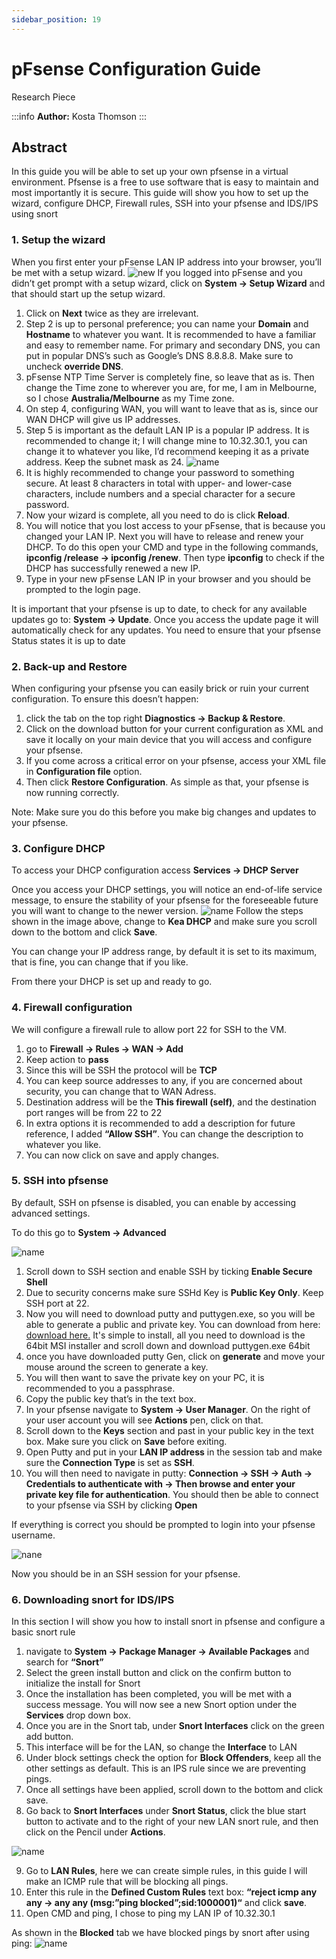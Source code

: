```yaml
---
sidebar_position: 19
---
```


# pFsense Configuration Guide

Research Piece

:::info
**Author:** Kosta Thomson 
:::

## Abstract

In this guide you will be able to set up your own pfsense in a virtual environment. Pfsense is a free to use software that is easy to maintain and most importantly it is secure. This guide will show you how to set up the wizard, configure DHCP, Firewall rules, SSH into your pfsense and IDS/IPS using snort 

### 1. Setup the wizard

When you first enter your pFsense LAN IP address into your browser, you’ll be met with a setup wizard. 
![new](img/wizard.PNG)
If you logged into pFsense and you didn’t get prompt with a setup wizard, click on **System -> Setup Wizard** and that should start up the setup wizard. 

1. Click on **Next** twice as they are irrelevant. 
2. Step 2 is up to personal preference; you can name your **Domain** and **Hostname** to whatever you want. It is recommended to have a familiar and easy to remember name. For primary and secondary DNS, you can put in popular DNS’s such as Google’s DNS 8.8.8.8. Make sure to uncheck **override DNS**. 
3. pFsense NTP Time Server is completely fine, so leave that as is. Then change the Time zone to wherever you are, for me, I am in Melbourne, so I chose **Australia/Melbourne** as my Time zone. 
4. On step 4, configuring WAN, you will want to leave that as is, since our WAN DHCP will give us IP addresses. 
5. Step 5 is important as the default LAN IP is a popular IP address. It is recommended to change it; I will change mine to 10.32.30.1, you can change it to whatever you like, I’d recommend keeping it as a private address. Keep the subnet mask as 24. 
![name](img/LAN.png)
6. It is highly recommended to change your password to something secure. At least 8 characters in total with upper- and lower-case characters, include numbers and a special character for a secure password. 
7. Now your wizard is complete, all you need to do is click **Reload**. 
8. You will notice that you lost access to your pFsense, that is because you changed your LAN IP. Next you will have to release and renew your DHCP. To do this open your CMD and type in the following commands, **ipconfig /release -> ipconfig /renew**. Then type **ipconfig** to check if the DHCP has successfully renewed a new IP. 
9. Type in your new pFsense LAN IP in your browser and you should be prompted to the login page. 

It is important that your pfsense is up to date, to check for any available updates go to: **System -> Update**. Once you access the update page it will automatically check for any updates. You need to ensure that your pfsense Status states it is up to date 

### 2. Back-up and Restore

When configuring your pfsense you can easily brick or ruin your current configuration. To ensure this doesn’t happen: 

1. click the tab on the top right **Diagnostics -> Backup & Restore**. 
2. Click on the download button for your current configuration as XML and save it locally on your main device that you will access and configure your pfsense. 
3. If you come across a critical error on your pfsense, access your XML file in **Configuration file** option.  
4. Then click **Restore Configuration**. As simple as that, your pfsense is now running correctly. 

Note: Make sure you do this before you make big changes and updates to your pfsense. 

### 3. Configure DHCP

To access your DHCP configuration access **Services -> DHCP Server**  

Once you access your DHCP settings, you will notice an end-of-life service message, to ensure the stability of your pfsense for the foreseeable future you will want to change to the newer version.
![name](img/kea.png)
Follow the steps shown in the image above, change to **Kea DHCP** and make sure you scroll down to the bottom and click **Save**.   

You can change your IP address range, by default it is set to its maximum, that is fine, you can change that if you like. 

From there your DHCP is set up and ready to go. 

### 4. Firewall configuration 

We will configure a firewall rule to allow port 22 for SSH to the VM. 

1. go to **Firewall -> Rules -> WAN -> Add**
2. Keep action to **pass** 
3. Since this will be SSH the protocol will be **TCP** 
4. You can keep source addresses to any, if you are concerned about security, you can change that to WAN Adress. 
5. Destination address will be the **This firewall (self)**, and the destination port ranges will be from 22 to 22 
6. In extra options it is recommended to add a description for future reference, I added **“Allow SSH”**. You can change the description to whatever you like. 
7. You can now click on save and apply changes. 

### 5. SSH into pfsense 

By default, SSH on pfsense is disabled, you can enable by accessing advanced settings. 

To do this go to **System -> Advanced** 

![name](img/ssh.png)

1. Scroll down to SSH section and enable SSH by ticking **Enable Secure Shell** 
2. Due to security concerns make sure SSHd Key is **Public Key Only**. Keep SSH port at 22. 
3. Now you will need to download putty and puttygen.exe, so you will be able to generate a public and private key. You can download from here: [download here.](https://www.chiark.greenend.org.uk/~sgtatham/putty/latest.html) 
It's simple to install, all you need to download is the 64bit MSI installer and scroll down and download puttygen.exe 64bit 
4. once you have downloaded putty Gen, click on **generate** and move your mouse around the screen to generate a key. 
5. You will then want to save the private key on your PC, it is recommended to you a passphrase. 
6. Copy the public key that’s in the text box. 
7. In your pfsense navigate to **System -> User Manager**. On the right of your user account you will see **Actions** pen, click on that. 
8. Scroll down to the **Keys** section and past in your public key in the text box. Make sure you click on **Save** before exiting. 
9. Open Putty and put in your **LAN IP address** in the session tab and make sure the **Connection Type** is set as **SSH**. 
10. You will then need to navigate in putty: **Connection -> SSH -> Auth -> Credentials to authenticate with -> Then browse and enter your private key file for authentication**. You should then be able to connect to your pfsense via SSH by clicking **Open** 

If everything is correct you should be prompted to login into your pfsense username.

![nane](img/putty.png)

Now you should be in an SSH session for your pfsense. 

### 6. Downloading snort for IDS/IPS 

In this section I will show you how to install snort in pfsense and configure a basic snort rule 

1. navigate to **System -> Package Manager -> Available Packages** and search for **“Snort”** 
2. Select the green install button and click on the confirm button to initialize the install for Snort 
3. Once the installation has been completed, you will be met with a success message. You will now see a new Snort option under the **Services** drop down box. 
4. Once you are in the Snort tab, under **Snort Interfaces** click on the green add button. 
5. This interface will be for the LAN, so change the **Interface** to LAN 
6. Under block settings check the option for **Block Offenders**, keep all the other settings as default. This is an IPS rule since we are preventing pings. 
7. Once all settings have been applied, scroll down to the bottom and click save. 
8. Go back to **Snort Interfaces** under **Snort Status**, click the blue start button to activate and to the right of your new LAN snort rule, and then click on the Pencil under **Actions**. 

![name](img/action.png)

9. Go to **LAN Rules**, here we can create simple rules, in this guide I will make an ICMP rule that will be blocking all pings. 
10. Enter this rule in the **Defined Custom Rules** text box: **“reject icmp any any -> any any (msg:”ping blocked”;sid:1000001)“** and click **save**. 
11. Open CMD and ping, I chose to ping my LAN IP of 10.32.30.1 

As shown in the **Blocked** tab we have blocked pings by snort after using ping: 
![name](img/ids.png)